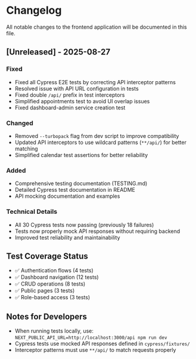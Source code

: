 # Changelog

All notable changes to the frontend application will be documented in this file.

## [Unreleased] - 2025-08-27

### Fixed
- Fixed all Cypress E2E tests by correcting API interceptor patterns
- Resolved issue with API URL configuration in tests
- Fixed double `/api/` prefix in test interceptors
- Simplified appointments test to avoid UI overlap issues
- Fixed dashboard-admin service creation test

### Changed
- Removed `--turbopack` flag from dev script to improve compatibility
- Updated API interceptors to use wildcard patterns (`**/api/`) for better matching
- Simplified calendar test assertions for better reliability

### Added
- Comprehensive testing documentation (TESTING.md)
- Detailed Cypress test documentation in README
- API mocking documentation and examples

### Technical Details
- All 30 Cypress tests now passing (previously 18 failures)
- Tests now properly mock API responses without requiring backend
- Improved test reliability and maintainability

## Test Coverage Status
- ✅ Authentication flows (4 tests)
- ✅ Dashboard navigation (12 tests)
- ✅ CRUD operations (8 tests)
- ✅ Public pages (3 tests)
- ✅ Role-based access (3 tests)

## Notes for Developers
- When running tests locally, use: `NEXT_PUBLIC_API_URL=http://localhost:3000/api npm run dev`
- Cypress tests use mocked API responses defined in `cypress/fixtures/`
- Interceptor patterns must use `**/api/` to match requests properly
